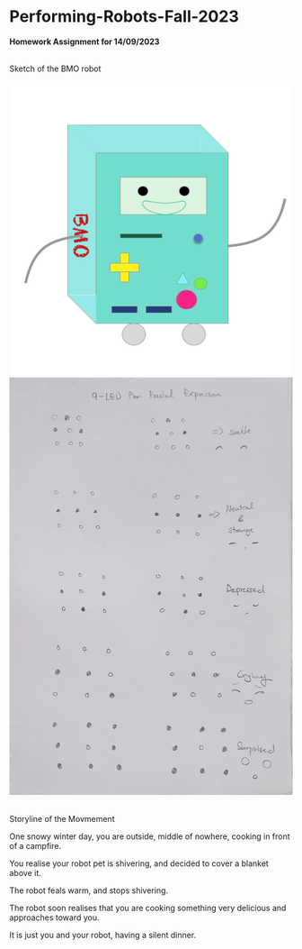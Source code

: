 # Performing-Robots-Fall-2023
**Homework Assignment for 14/09/2023**

  <br>Sketch of the BMO robot</br>

![BMO image](https://github.com/akhatsuleimenov/Performing-Robots-Fall-2023/blob/main/journal/13-09/BMO.png?raw=true)
![Sketch image](https://github.com/akhatsuleimenov/Performing-Robots-Fall-2023/blob/main/journal/13-09/20230913_140833.jpg?raw=true)

<br>Storyline of the Movmement</br>
<p>One snowy winter day, you are outside, middle of nowhere, cooking in front of a campfire.</p>
<p>You realise your robot pet is shivering, and decided to cover a blanket above it.</p>
<p>The robot feals warm, and stops shivering.</p>
<p>The robot soon realises that you are cooking something very delicious and approaches toward you.</p>
<p>It is just you and your robot, having a silent dinner.</p>

<code>

</code>
